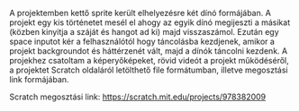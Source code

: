 A projektemben kettő sprite került elhelyezésre két dínó formájában. A projekt egy kis történetet mesél el ahogy az egyik dínó megijeszti a másikat (közben kinyitja a száját és hangot ad ki) majd visszaszámol. Ezután egy space inputot kér a felhasználótól hogy táncolásba kezdjenek, amikor a projekt backgroundot és háttérzenét vált, majd a dínók táncolni kezdenk. A projekhez csatoltam a képeryőképeket, rövid videót a projekt működéséről, a projektet Scratch oldaláról letölthető file formátumban, illetve megosztási link formájában.

Scratch megosztási link: https://scratch.mit.edu/projects/978382009
